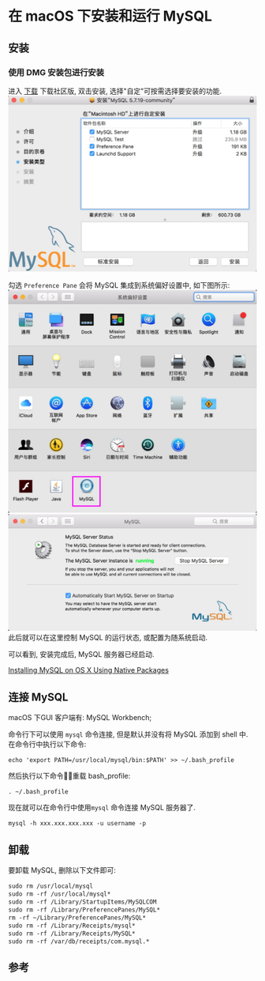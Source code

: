# 在 macOS 下安装和运行 MySQL

## 安装
### 使用 DMG 安装包进行安装
进入 [下载][1]  下载社区版, 双击安装, 选择"自定"可按需选择要安装的功能.  
![](./img/Jietu20170813-102032@2x.jpg)

勾选 `Preference Pane` 会将 MySQL 集成到系统偏好设置中, 如下图所示:
![](./img/Jietu20170813-102744.jpg)
![](./img/Jietu20170813-102913@2x.jpg)
此后就可以在这里控制 MySQL 的运行状态, 或配置为随系统启动.

可以看到, 安装完成后, MySQL 服务器已经启动.

[Installing MySQL on OS X Using Native Packages][2]

## 连接 MySQL
macOS 下GUI 客户端有: MySQL Workbench;  

命令行下可以使用 `mysql` 命令连接, 但是默认并没有将 MySQL 添加到 shell 中.  
在命令行中执行以下命令:
```shell
echo 'export PATH=/usr/local/mysql/bin:$PATH' >> ~/.bash_profile
```
然后执行以下命令重载 bash_profile:
```shell
. ~/.bash_profile
```
现在就可以在命令行中使用`mysql` 命令连接 MySQL 服务器了.
```
mysql -h xxx.xxx.xxx.xxx -u username -p
```

## 卸载
要卸载 MySQL, 删除以下文件即可:
```
sudo rm /usr/local/mysql
sudo rm -rf /usr/local/mysql*
sudo rm -rf /Library/StartupItems/MySQLCOM
sudo rm -rf /Library/PreferencePanes/MySQL*
rm -rf ~/Library/PreferencePanes/MySQL*
sudo rm -rf /Library/Receipts/mysql*
sudo rm -rf /Library/Receipts/MySQL*
sudo rm -rf /var/db/receipts/com.mysql.*
```

## 参考





[1]:https://dev.mysql.com/downloads/mysql/
[2]:https://dev.mysql.com/doc/refman/5.7/en/osx-installation-pkg.html